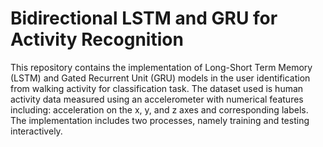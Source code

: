 # Bidirectional LSTM and GRU for Activity Recognition

This repository contains the implementation of Long-Short Term Memory (LSTM) and Gated Recurrent Unit (GRU) models in the user identification from walking activity for classification task. The dataset used is human activity data measured using an accelerometer with numerical features including: acceleration on the x, y, and z axes and corresponding labels. The implementation includes two processes, namely training and testing interactively. 
